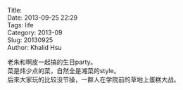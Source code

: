 Title:     
Date: 2013-09-25 22:29    
Tags: life    
Category: 2013-09    
Slug:  20130925     
Author: Khalid Hsu    
    
老朱和啊皮一起搞的生日party。    
菜是炜少点的菜，自然全是湘菜的style。    
后來大家玩的比较没节操，一群人在学院前的草地上蛋糕大战。    
    
    
    
    
